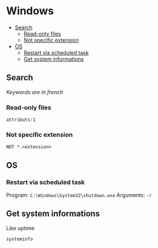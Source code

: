 # Windows

* [Search](#search)
    * [Read-only files](#read-only-files)
    * [Not specific extension](#not-specific-extension)
* [OS](#os)
    * [Restart via scheduled task](#restart-via-scheduled-task)
    * [Get system informations](get-system-informations)

## Search

*Keywords are in french*

### Read-only files

`attributs:1`

### Not specific extension

`NOT *.<extension>`

OS
--

### Restart via scheduled task

Program: `C:\Windows\System32\shutdown.exe`
Arguments: `-r`

## Get system informations

Like uptime

`systeminfo`
